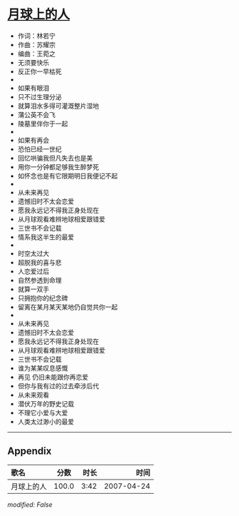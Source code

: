 # [月球上的人](https://music.163.com/song?id=65549)

* 作词：林若宁
* 作曲：苏耀宗
* 编曲：王菀之
* 无须要快乐
* 反正你一早枯死
* 
* 如果有眼泪
* 只不过生理分泌
* 就算泪水多得可灌溉整片湿地
* 蒲公英不会飞
* 陵墓里伴你于一起
* 
* 如果有再会
* 恐怕已经一世纪
* 回忆哄骗我但凡失去也是美
* 用你一分钟都足够我生醉梦死
* 如怀念也是有它限期明日我便记不起
* 
* 从未来再见
* 遗憾旧时不太会恋爱
* 愿我永远记不得我正身处现在
* 从月球观看难辨地球相爱跟错爱
* 三世书不会记载
* 情系我这半生的最爱
* 
* 时空太过大
* 超脱我的喜与悲
* 人恋爱过后
* 自然参透到命理
* 就算一双手
* 只拥抱你的纪念碑
* 留离在某月某天某地仍自觉共你一起
* 
* 从未来再见
* 遗憾旧时不太会恋爱
* 愿我永远记不得我正身处现在
* 从月球观看难辨地球相爱跟错爱
* 三世书不会记载
* 谁为某某叹息感慨
* 再见 仍旧未能跟你再恋爱
* 但你与我有过的过去牵涉后代
* 从未来观看
* 潜伏万年的野史记载
* 不理它小爱与大爱
* 人类太过渺小的最爱


---

## Appendix

|歌名|分数|时长|时间|
|:---|:---:|---:|---:|
|月球上的人|100.0|3:42|2007-04-24

*modified: False*